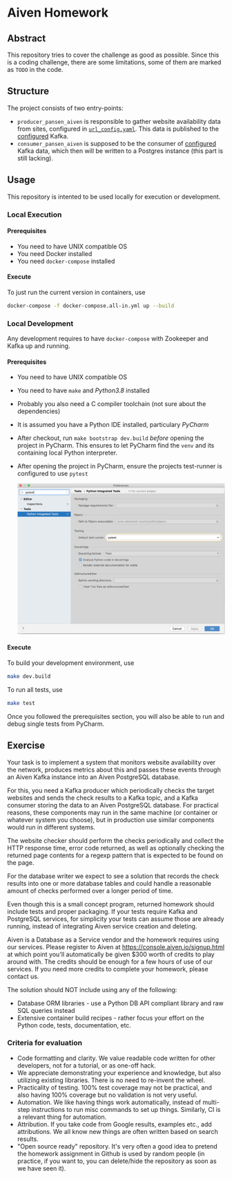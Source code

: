 # Aiven Homework

## Abstract

This repository tries to cover the challenge as good as possible. Since this is a coding challenge, 
there are some limitations, some of them are marked as `TODO` in the code. 

## Structure

The project consists of two entry-points: 

- `producer_pansen_aiven` is responsible to gather website availability data from sites, configured in 
[`url_config.yaml`](./url_config.yaml). This data is published to the [configured](.env.example) Kafka.
- `consumer_pansen_aiven` is supposed to be the consumer of [configured](.env.example) Kafka data, which 
  then will be written to a Postgres instance (this part is still lacking). 


## Usage

This repository is intented to be used locally for execution or development. 

### Local Execution 

#### Prerequisites

- You need to have UNIX compatible OS
- You need Docker installed
- You need `docker-compose` installed
   
#### Execute

To just run the current version in containers, use 

```bash
docker-compose -f docker-compose.all-in.yml up --build 
```


### Local Development

Any development requires to have `docker-compose` with Zookeeper and Kafka up and running.

#### Prerequisites

- You need to have UNIX compatible OS
- You need to have `make` and *Python3.8* installed
- Probably you also need a C compiler toolchain (not sure about the dependencies)
- It is assumed you have a Python IDE installed, particulary *PyCharm*
- After checkout, run `make bootstrap dev.build` *before* opening the project in PyCharm. 
  This ensures to let PyCharm find the `venv` and its containing local Python interpreter.
- After opening the project in PyCharm, ensure the projects test-runner is configured to use 
  `pytest`
  
  ![PyCharm Testrunner Configuration](doc/img/PyCharm_Testrunner.jpg)

#### Execute

To build your development environment, use

```bash
make dev.build
```

To run all tests, use

```bash
make test
```

Once you followed the prerequisites section, you will also be able to run and debug single tests 
from PyCharm. 


## Exercise

Your task is to implement a system that monitors website availability
over the network, produces metrics about this and passes these events
through an Aiven Kafka instance into an Aiven PostgreSQL database.

For this, you need a Kafka producer which periodically checks the target
websites and sends the check results to a Kafka topic, and a Kafka
consumer storing the data to an Aiven PostgreSQL database. For practical
reasons, these components may run in the same machine (or container or
whatever system you choose), but in production use similar components
would run in different systems.

The website checker should perform the checks periodically and collect
the HTTP response time, error code returned, as well as optionally
checking the returned page contents for a regexp pattern that is
expected to be found on the page.

For the database writer we expect to see a solution that records the
check results into one or more database tables and could handle a
reasonable amount of checks performed over a longer period of time.

Even though this is a small concept program, returned homework should
include tests and proper packaging. If your tests require Kafka and
PostgreSQL services, for simplicity your tests can assume those are
already running, instead of integrating Aiven service creation and
deleting.

Aiven is a Database as a Service vendor and the homework requires using
our services. Please register to Aiven at
<https://console.aiven.io/signup.html> at which point you\'ll
automatically be given \$300 worth of credits to play around with. The
credits should be enough for a few hours of use of our services. If you
need more credits to complete your homework, please contact us.

The solution should NOT include using any of the following:

-   Database ORM libraries - use a Python DB API compliant library and
    raw SQL queries instead
-   Extensive container build recipes - rather focus your effort on the
    Python code, tests, documentation, etc.

### Criteria for evaluation

-   Code formatting and clarity. We value readable code written for
    other developers, not for a tutorial, or as one-off hack.
-   We appreciate demonstrating your experience and knowledge, but also
    utilizing existing libraries. There is no need to re-invent the
    wheel.
-   Practicality of testing. 100% test coverage may not be practical,
    and also having 100% coverage but no validation is not very useful.
-   Automation. We like having things work automatically, instead of
    multi-step instructions to run misc commands to set up things.
    Similarly, CI is a relevant thing for automation.
-   Attribution. If you take code from Google results, examples etc.,
    add attributions. We all know new things are often written based on
    search results.
-   \"Open source ready\" repository. It\'s very often a good idea to
    pretend the homework assignment in Github is used by random people
    (in practice, if you want to, you can delete/hide the repository as
    soon as we have seen it).
